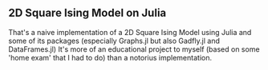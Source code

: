 ## 2D Square Ising Model on Julia

That's a naive implementation of a 2D Square Ising Model using Julia and some of its packages (especially Graphs.jl but also Gadfly.jl and DataFrames.jl)
It's more of an educational project to myself (based on some 'home exam' that I had to do) than a notorius implementation.